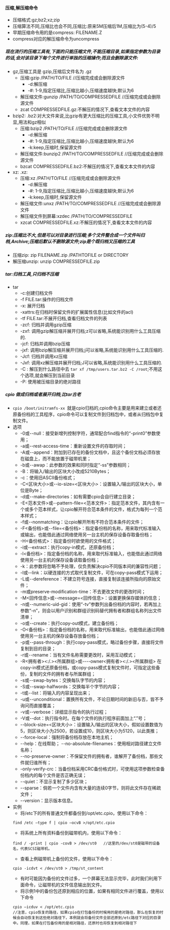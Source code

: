 #### 压缩,解压缩命令
- 压缩格式:gz;bz2;xz;zip
- 压缩算法不同,压缩比也会不同,压缩比:原来5M压缩后1M,压缩比为(5-4)/5
- 早期压缩命令用的是compress: FILENAME.Z
- compress对应的解压缩命令为uncompress
##### 现在流行的压缩工具有,下面的只能压缩文件,不能压缩目录,如果指定参数为目录的话,会对该目录下每个文件进行单独的压缩操作;而且会删除源文件:
- gz,压缩工具是 gzip,压缩后文件名为 .gz
	- 压缩:gzip /PATH/TO/FILE 	//压缩完成或会删除源文件
		- -d:解压缩
		- -\#: 1-9,指定压缩比,压缩比越小,压缩速度越快;默认为6
	- 解压缩文件:gunzip /PATH/TO/COMPRESSEDFILE	//压缩完成或会删除源文件
	- zcat COMPRESSEDFILE.gz:不解压的情况下,查看文本文件的内容
- bzip2: .bz2:对大文件来说,比gzip有更大压缩比的压缩工具,小文件优势不明显,用法和gz相似
	- 压缩:bzip2 /PATH/TO/FILE 	//压缩完成或会删除源文件
		- -d:解压缩
		- -\#: 1-9,指定压缩比,压缩比越小,压缩速度越快;默认为6
		- -k:keep,压缩时,保留源文件
	- 解压缩文件:bunzip2 /PATH/TO/COMPRESSEDFILE	//压缩完成或会删除源文件
	- bzcat COMPRESSEDFILE.bz2:不解压的情况下,查看文本文件的内容
- xz: .xz:
	- 压缩:xz /PATH/TO/FILE 	//压缩完成或会删除源文件
		- -d:解压缩
		- -\#: 1-9,指定压缩比,压缩比越小,压缩速度越快;默认为6
		- -k:keep,压缩时,保留源文件
	- 解压缩文件:unxz /PATH/TO/COMPRESSEDFILE	//压缩完成或会删除源文件
	- 解压缩文件到屏幕:xzdec /PATH/TO/COMPRESSEDFILE
	- xzcat COMPRESSEDFILE.xz:不解压的情况下,查看文本文件的内容
##### zip:压缩比不大,但是可以对目录进行压缩;多个文件整合成一个文件叫归档,Archive;压缩后默认不删除源文件;zip是个既归档又压缩的工具
- 压缩zip: zip FILENAME.zip /PATHTOFILE or DIRECTORY
- 解压缩unzip: unzip COMPRESSEDFILE.zip
##### tar:归档工具,只归档不压缩
- tar
	- -c:创建归档文件
	- -f FILE.tar:操作的归档文件
	- -x: 展开归档
	- -xattrs:在归档时保留文件的扩展属性信息(比如文件的acl)
	- -tf FILE.tar:不展开归档,查看归档文件的列表
	- -zcf: 归档并调用gzip压缩
	- -zxf: 调用gzip解压缩并展开归档;z可以省略,系统能识别用什么工具压缩的.
	- -jcf: 归档并调用bzip压缩
	- -jxf: 调用bzip解压缩并展开归档;j可以省略,系统能识别用什么工具压缩的.
	- -Jcf: 归档并调用xz压缩
	- -Jxf: 调用xz解压缩并展开归档;J可以省略,系统能识别用什么工具压缩的.
	- -C : 解压到什么路径中去 `tar xf /tmp/users.tar.bz2 -C /root`;不用这个选项,就会解压到当前目录
	- -P: 使用被压缩目录的绝对路径
##### cpio 做成归档或者展开归档;比tar古老
- `cpio /boot/initramfs-xx `就是cpio归档的,cpio命令主要是用来建立或者还原备份档的工具程序，cpio命令可以复制文件到归档包中，或者从归档包中复制文件。
- 选项
    - -0或--null：接受新增列控制字符，通常配合find指令的“-print0”参数使用； 
    - -a或--rest-access-time：重新设置文件的存取时间； 
    - -A或--append：附加到已存在的备份文档中，且这个备份文档必须存放在磁盘上，而不能放置于磁带机里； 
    - -b或--awap：此参数的效果和同时指定“-ss”参数相同； 
    - -B：将输入/输出的区块大小改成5210Bytes； 
    - -c：使用旧ASCII备份格式； 
    - -C<区块大小>或--io-size=<区块大小>：设置输入/输出的区块大小，单位是Byte； 
    - -d或--make-directories：如有需要cpio会自行建立目录； 
    - -E<范本文件>或--pattern-file=<范本文件>：指定范本文件，其内含有一个或多个范本样式，让cpio解开符合范本条件的文件，格式为每列一个范本样式； 
    - -f或--nonmatching：让cpio解开所有不符合范本条件的文件； 
    - -F<备份档>或--file=<备份档>：指定备份档的名称，用来取代标准输入或输出，也能借此通过网络使用另一台主机的保存设备存取备份档； 
    - -H<备份格式>：指定备份时欲使用的文件格式； 
    - -i或--extract：执行copy-in模式，还原备份档； 
    - -l<备份档>：指定备份档的名称，用来取代标准输入，也能借此通过网络使用另一台主机的保存设备读取备份档； 
    - -k：此参数将忽略不予处理，仅负责解决cpio不同版本间的兼容性问题； 
    - -l或--link：以硬连接的方式取代复制文件，可在copy-pass模式下运用； 
    - -L或--dereference：不建立符号连接，直接复制该连接所指向的原始文件； 
    - -m或preserve-modification-time：不去更改文件的更改时间； 
    - -M<回传信息>或--message=<回传信息>：设置更换保存媒体的信息； 
    - -n或--numeric-uid-gid：使用“-tv”参数列出备份档的内容时，若再加上参数“-n”，则会以用户识别和群组识别码替代拥有者和群组名称列出文件清单； 
    - -o或--create：执行copy-out模式，建立备份档； 
    - -O<备份档>：指定备份档的名称，用来取代标准输出，也能借此通过网络使用另一台主机的保存设备存放备份档； 
    - -p或--pass-through：执行copy-pass模式，略过备份步骤，直接将文件复制到目的目录； 
    - -r或--rename：当有文件名称需要更改时，采用互动模式； 
    - -R<拥有者><:/.><所属群组>或----owner<拥有者><:/.><所属群组> 在copy-in模式还原备份档，或copy-pass模式复制文件时，可指定这些备份，复制的文件的拥有者与所属群组； 
    - -s或--swap-bytes：交换每队字节的内容； 
    - -S或--swap-halfwords：交换每半个字节的内容； 
    - -t或--list：将输入的内容呈现出来； 
    - -u或--unconditional：置换所有文件，不论日期时间的新旧与否，皆不予询问而直接覆盖； 
    - -v或--verbose：详细显示指令的执行过程； 
    - -V或--dot：执行指令时。在每个文件的执行程序前面加上“.”号； 
    - --block-size=<区块大小>：设置输入/输出的区块大小，假如设置数值为5，则区块大小为2500，若设置成10，则区块大小为5120，以此类推； 
    - --force-local：强制将备份档存放在本地主机； 
    - --help：在线帮助； --no-absolute-filenames：使用相对路径建立文件名称； 
    - --no-preserve-owner：不保留文件的拥有者，谁解开了备份档，那些文件就归谁所有； 
    - -only-verify-crc：当备份档采用CRC备份格式时，可使用这项参数检查备份档内的每个文件是否正确无误； 
    - --quiet：不显示复制了多少区块； 
    - --sparse：倘若一个文件内含有大量的连续0字节，则将此文件存在稀疏文件； 
    - --version：显示版本信息。
- 实例
    - 将/etc下的所有普通文件都备份到/opt/etc.cpio，使用以下命令：
    ```
    find /etc –type f | cpio –ocvB >/opt/etc.cpio
    ```
    - 将系统上所有资料备份到磁带机内，使用以下命令：
    ```
    find / -print | cpio -covB > /dev/st0   //这里的/dev/st0是磁带的设备名，代表SCSI磁带机。
    ```
    - 查看上例磁带机上备份的文件，使用以下命令：
    ```
    cpio -icdvt < /dev/st0 > /tmp/st_content
    ```
    - 有时可能因为备份的文件过多，一个屏幕无法显示完毕，此时我们利用下面命令，让磁带机的文件信息输出到文件。
    - 将示例1中的备份包还原到相应的位置，如果有相同文件进行覆盖，使用以下命令
    ```
    cpio –icduv < /opt/etc.cpio
    //注意，cpio恢复的路径，如果cpio在打包备份的时候用的是绝对路径，那么在恢复的时候会自动恢复到这些绝对路径下，本例就会将备份文件全部还原到/etc路径下对应的目录中。同理，如果在打包备份用的是相对路径，还原时也将恢复到相对路径下
    ```
    
